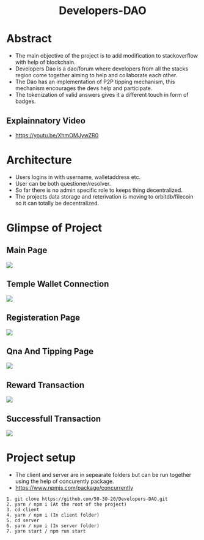 <h1 align="center">Developers-DAO</h1>

# Abstract
* The main objective of the project is to add modification to stackoverflow with help of blockchain. 
* Developers Dao is a dao/forum where developers from all the stacks region come together aiming to help and collaborate each other. 
* The Dao has an implementation of P2P tipping mechanism, this mechanism encourages the devs help and participate.
* The tokenization of valid answers gives it a different touch in form of badges. 

## Explainnatory Video
* https://youtu.be/XhmOMJywZR0

# Architecture
* Users logins in with username, walletaddress etc.
* User can be both questioner/resolver.
* So far there is no admin specific role to keeps thing decentralized.
* The projects data storage and reterivation is moving to orbitdb/filecoin so it can totally be decentralized.

# Glimpse of Project
## Main Page
<img src="https://i.ibb.co/6FnMvDG/Main-PTezos.png" /><br/>

## Temple Wallet Connection
<img src="https://i.ibb.co/TLx0Pxh/Con-Wallet-Tezos.png" /><br/>

## Registeration Page
<img src="https://i.ibb.co/SJtQrs1/register-Tezos.png" /><br/>

## Qna And Tipping Page
<img src="https://i.ibb.co/Z6KR0zM/Que-Ans-Tezos.png" /><br/>

## Reward Transaction
<img src="https://i.ibb.co/S3Hk1qd/send-MTezos.png" /><br/>

## Successfull Transaction
<img src="https://i.ibb.co/WtJmXgd/Whats-App-Image-2021-08-22-at-03-50-42.jpg" /><br/>

# Project setup
* The client and server are in sepearate folders but can be run together using the help of concurently package.
* https://www.npmjs.com/package/concurrently

```
1. git clone https://github.com/50-30-20/Developers-DAO.git
2. yarn / npm i (At the root of the project)
3. cd client 
4. yarn / npm i (In client folder)
5. cd server 
6. yarn / npm i (In server folder)
7. yarn start / npm run start
```


